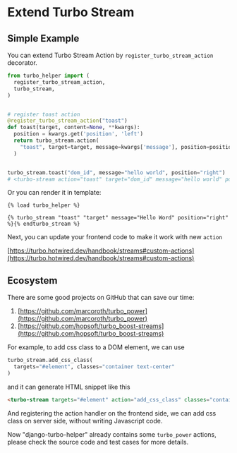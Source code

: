 # Extend Turbo Stream

## Simple Example

You can extend Turbo Stream Action by `register_turbo_stream_action` decorator.

```python
from turbo_helper import (
  register_turbo_stream_action,
  turbo_stream,
)


# register toast action
@register_turbo_stream_action("toast")
def toast(target, content=None, **kwargs):
  position = kwargs.get('position', 'left')
  return turbo_stream.action(
    "toast", target=target, message=kwargs['message'], position=position
  )


turbo_stream.toast("dom_id", message="hello world", position="right")
# <turbo-stream action="toast" target="dom_id" message="hello world" position="right">
```

Or you can render it in template:

```django
{% load turbo_helper %}

{% turbo_stream "toast" "target" message="Hello Word" position="right" %}{% endturbo_stream %}
```

Next, you can update your frontend code to make it work with new `action`

[https://turbo.hotwired.dev/handbook/streams#custom-actions](https://turbo.hotwired.dev/handbook/streams#custom-actions)

## Ecosystem

There are some good projects on GitHub that can save our time:

1. [https://github.com/marcoroth/turbo_power](https://github.com/marcoroth/turbo_power)
2. [https://github.com/hopsoft/turbo_boost-streams](https://github.com/hopsoft/turbo_boost-streams)

For example, to add css class to a DOM element, we can use

```python
turbo_stream.add_css_class(
  targets="#element", classes="container text-center"
)
```

and it can generate HTML snippet like this

```html
<turbo-stream targets="#element" action="add_css_class" classes="container text-center"><template></template></turbo-stream>
```

And registering the action handler on the frontend side, we can add css class on server side, without writing Javascript code.

Now "django-turbo-helper" already contains some `turbo_power` actions, please check the source code and test cases for more details.
